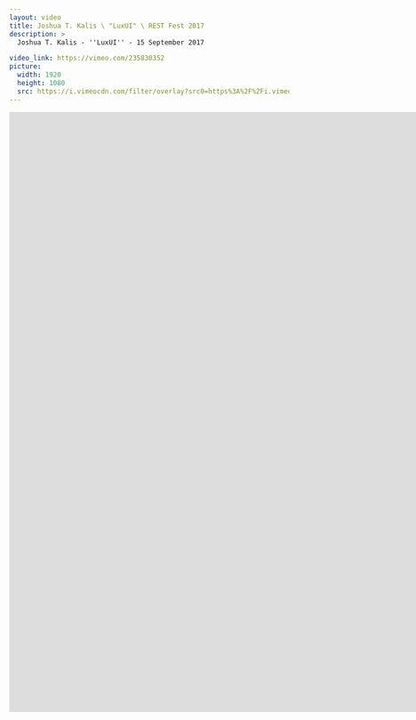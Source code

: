 ```yaml
---
layout: video
title: Joshua T. Kalis \ "LuxUI" \ REST Fest 2017
description: >
  Joshua T. Kalis - ''LuxUI'' - 15 September 2017

video_link: https://vimeo.com/235830352
picture:
  width: 1920
  height: 1080
  src: https://i.vimeocdn.com/filter/overlay?src0=https%3A%2F%2Fi.vimeocdn.com%2Fvideo%2F659925787_1920x1080.jpg&src1=http%3A%2F%2Ff.vimeocdn.com%2Fp%2Fimages%2Fcrawler_play.png
---
```

<iframe src="https://player.vimeo.com/video/235830352?title=0&byline=0&portrait=0&badge=0&autopause=0&player_id=0" width="1920" height="1080" frameborder="0" title="Joshua T. Kalis \ &quot;LuxUI&quot; \ REST Fest 2017" webkitallowfullscreen mozallowfullscreen allowfullscreen></iframe>